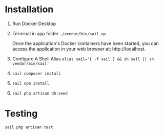 # Installation

1. Run Docker Desktop

2. Terminal in app folder `./vendor/bin/sail up`

    Once the application's Docker containers have been started, you can access the application in your web browser at: http://localhost.

3. Configure A Shell Alias `alias sail='[ -f sail ] && sh sail || sh vendor/bin/sail'`

4. `sail composer install`

5. `sail npm install`

6. `sail php artisan db:seed`

# Testing

    sail php artisan test
